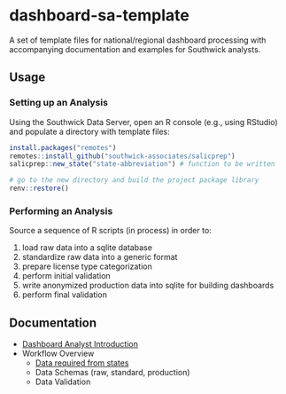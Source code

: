 # dashboard-sa-template

A set of template files for national/regional dashboard processing with accompanying documentation and examples for Southwick analysts.

## Usage

### Setting up an Analysis

Using the Southwick Data Server, open an R console (e.g., using RStudio) and populate a directory with template files:

```r
install.packages("remotes")
remotes::install_github("southwick-associates/salicprep")
salicprep::new_state("state-abbreviation") # function to be written

# go to the new directory and build the project package library
renv::restore()
```

### Performing an Analysis

Source a sequence of R scripts (in process) in order to:

1. load raw data into a sqlite database
2. standardize raw data into a generic format
3. prepare license type categorization
4. perform initial validation
5. write anonymized production data into sqlite for building dashboards
6. perform final validation

## Documentation

- [Dashboard Analyst Introduction](github_vignettes/dashboard-overview.md)
- Workflow Overview
    + [Data required from states](github_vignettes/data-required.md)
    + Data Schemas (raw, standard, production)
    + Data Validation
